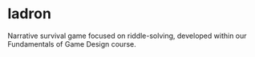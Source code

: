 # ladron
Narrative survival game focused on riddle-solving, developed within our Fundamentals of Game Design course.
